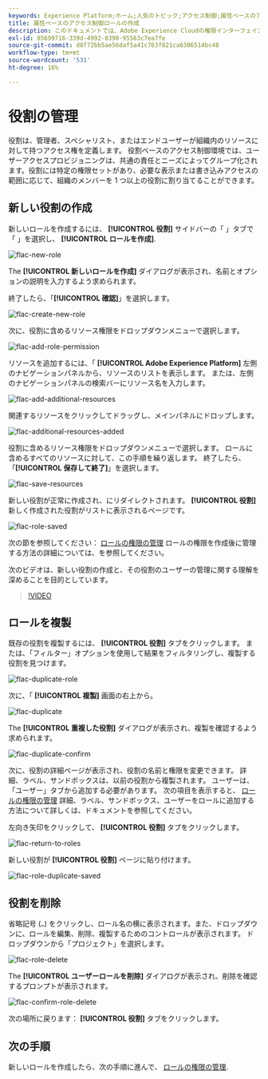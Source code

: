 ```yaml
---
keywords: Experience Platform;ホーム;人気のトピック;アクセス制御;属性ベースのアクセス制御;ABAC
title: 属性ベースのアクセス制御ロールの作成
description: このドキュメントでは、Adobe Experience Cloudの権限インターフェイスを使用した役割の管理について説明します
exl-id: 85699716-339d-4992-8390-95563c7ea7fe
source-git-commit: d8f72bb5ae56daf5a41c763f821ca6306514bc48
workflow-type: tm+mt
source-wordcount: '531'
ht-degree: 16%

---
```


# 役割の管理

役割は、管理者、スペシャリスト、またはエンドユーザーが組織内のリソースに対して持つアクセス権を定義します。 役割ベースのアクセス制御環境では、ユーザーアクセスプロビジョニングは、共通の責任とニーズによってグループ化されます。役割には特定の権限セットがあり、必要な表示または書き込みアクセスの範囲に応じて、組織のメンバーを 1 つ以上の役割に割り当てることができます。

## 新しい役割の作成

新しいロールを作成するには、 **[!UICONTROL 役割]** サイドバーの「 」タブで「 」を選択し、 **[!UICONTROL ロールを作成]**.

![flac-new-role](../../images/flac-ui/flac-new-role.png)

The **[!UICONTROL 新しいロールを作成]** ダイアログが表示され、名前とオプションの説明を入力するよう求められます。

終了したら、「**[!UICONTROL 確認]**」を選択します。

![flac-create-new-role](../../images/flac-ui/flac-create-new-role.png)

次に、役割に含めるリソース権限をドロップダウンメニューで選択します。

![flac-add-role-permission](../../images/flac-ui/flac-add-role-permission.png)

リソースを追加するには、「 **[!UICONTROL Adobe Experience Platform]** 左側のナビゲーションパネルから、リソースのリストを表示します。 または、左側のナビゲーションパネルの検索バーにリソース名を入力します。

![flac-add-additional-resources](../../images/flac-ui/flac-add-additional-resources.png)

関連するリソースをクリックしてドラッグし、メインパネルにドロップします。

![flac-additional-resources-added](../../images/flac-ui/flac-additional-resources-added.png)

役割に含めるリソース権限をドロップダウンメニューで選択します。 ロールに含めるすべてのリソースに対して、この手順を繰り返します。 終了したら、「**[!UICONTROL 保存して終了]**」を選択します。

![flac-save-resources](../../images/flac-ui/flac-save-resources.png)

新しい役割が正常に作成され、にリダイレクトされます。 **[!UICONTROL 役割]** 新しく作成された役割がリストに表示されるページです。

![flac-role-saved](../../images/flac-ui/flac-role-saved.png)

次の節を参照してください： [ロールの権限の管理](#manage-permissions-for-a-role) ロールの権限を作成後に管理する方法の詳細については、を参照してください。

次のビデオは、新しい役割の作成と、その役割のユーザーの管理に関する理解を深めることを目的としています。

>[!VIDEO](https://video.tv.adobe.com/v/336081/?learn=on)

## ロールを複製

既存の役割を複製するには、 **[!UICONTROL 役割]** タブをクリックします。 または、「フィルター」オプションを使用して結果をフィルタリングし、複製する役割を見つけます。

![flac-duplicate-role](../../images/flac-ui/flac-duplicate-role.png)

次に、「 **[!UICONTROL 複製]** 画面の右上から。

![flac-duplicate](../../images/flac-ui/flac-duplicate.png)

The **[!UICONTROL 重複した役割]** ダイアログが表示され、複製を確認するよう求められます。

![flac-duplicate-confirm](../../images/flac-ui/flac-duplicate-confirm.png)

次に、役割の詳細ページが表示され、役割の名前と権限を変更できます。 詳細、ラベル、サンドボックスは、以前の役割から複製されます。 ユーザーは、「ユーザー」タブから追加する必要があります。 次の項目を表示すると、 [ロールの権限の管理](permissions.md) 詳細、ラベル、サンドボックス、ユーザーをロールに追加する方法について詳しくは、ドキュメントを参照してください。

左向き矢印をクリックして、 **[!UICONTROL 役割]** タブをクリックします。

![flac-return-to-roles](../../images/flac-ui/flac-return-to-roles.png)

新しい役割が **[!UICONTROL 役割]** ページに貼り付けます。

![flac-role-duplicate-saved](../../images/flac-ui/flac-role-duplicate-saved.png)

## 役割を削除

省略記号 (`…`) をクリックし、ロール名の横に表示されます。また、ドロップダウンに、ロールを編集、削除、複製するためのコントロールが表示されます。 ドロップダウンから「プロジェクト」を選択します。

![flac-role-delete](../../images/flac-ui/flac-role-delete.png)

The **[!UICONTROL ユーザーロールを削除]** ダイアログが表示され、削除を確認するプロンプトが表示されます。

![flac-confirm-role-delete](../../images/flac-ui/flac-confirm-role-delete.png)

次の場所に戻ります： **[!UICONTROL 役割]** タブをクリックします。

## 次の手順

新しいロールを作成したら、次の手順に進んで、 [ロールの権限の管理](permissions.md).
